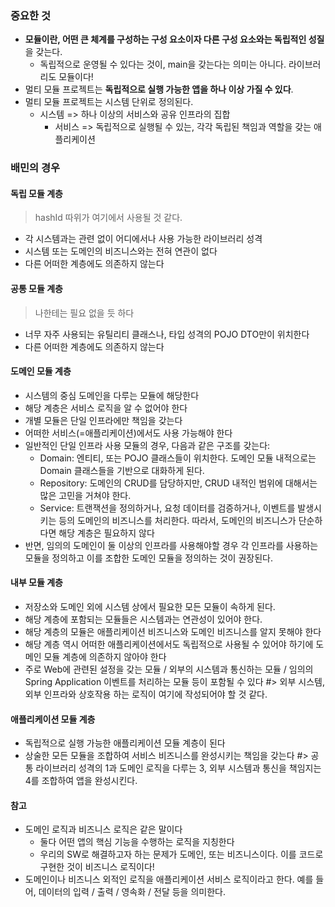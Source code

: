 ### 중요한 것
- **모듈이란, 어떤 큰 체계를 구성하는 구성 요소이자 다른 구성 요소와는 독립적인 성질**을 갖는다.
	- 독립적으로 운영될 수 있다는 것이, main을 갖는다는 의미는 아니다. 라이브러리도 모듈이다!
- 멀티 모듈 프로젝트는 **독립적으로 실행 가능한 앱을 하나 이상 가질 수 있다**.
- 멀티 모듈 프로젝트는 시스템 단위로 정의된다.
	- 시스템 => 하나 이상의 서비스와 공유 인프라의 집합
		- 서비스 => 독립적으로 실행될 수 있는, 각각 독립된 책임과 역할을 갖는 애플리케이션

### 배민의 경우
#### 독립 모듈 계층
> hashId 따위가 여기에서 사용될 것 같다.
- 각 시스템과는 관련 없이 어디에서나 사용 가능한 라이브러리 성격
- 시스템 또는 도메인의 비즈니스와는 전혀 연관이 없다
- 다른 어떠한 계층에도 의존하지 않는다

#### 공통 모듈 계층
> 나한테는 필요 없을 듯 하다
- 너무 자주 사용되는 유틸리티 클래스나, 타입 성격의 POJO DTO만이 위치한다
- 다른 어떠한 계층에도 의존하지 않는다

#### 도메인 모듈 계층
- 시스템의 중심 도메인을 다루는 모듈에 해당한다
- 해당 계층은 서비스 로직을 알 수 없어야 한다
- 개별 모듈은 단일 인프라에만 책임을 갖는다
- 어떠한 서비스(=애플리케이션)에서도 사용 가능해야 한다
- 일반적인 단일 인프라 사용 모듈의 경우, 다음과 같은 구조를 갖는다:
	- Domain: 엔티티, 또는 POJO 클래스들이 위치한다. 도메인 모듈 내적으로는 Domain 클래스들을 기반으로 대화하게 된다.
	- Repository: 도메인의 CRUD를 담당하지만, CRUD 내적인 범위에 대해서는 많은 고민을 거쳐야 한다.
	- Service: 트랜잭션을 정의하거나, 요청 데이터를 검증하거나, 이벤트를 발생시키는 등의 도메인의 비즈니스를 처리한다. 따라서, 도메인의 비즈니스가 단순하다면 해당 계층은 필요하지 않다
- 반면, 임의의 도메인이 둘 이상의 인프라를 사용해야할 경우 각 인프라를 사용하는 모듈을 정의하고 이를 조합한 도메인 모듈을 정의하는 것이 권장된다.

#### 내부 모듈 계층
- 저장소와 도메인 외에 시스템 상에서 필요한 모든 모듈이 속하게 된다.
- 해당 계층에 포함되는 모듈들은 시스템과는 연관성이 있어야 한다.
- 해당 계층의 모듈은 애플리케이션 비즈니스와 도메인 비즈니스를 알지 못해야 한다
- 해당 계층 역시 어떠한 애플리케이션에서도 독립적으로 사용될 수 있어야 하기에 도메인 모듈 계층에 의존하지 않아야 한다
- 주로 Web에 관련된 설정을 갖는 모듈 / 외부의 시스템과 통신하는 모듈 / 임의의 Spring Application 이벤트를 처리하는 모듈 등이 포함될 수 있다
#> 외부 시스템, 외부 인프라와 상호작용 하는 로직이 여기에 작성되어야 할 것 같다.

#### 애플리케이션 모듈 계층
- 독립적으로 실행 가능한 애플리케이션 모듈 계층이 된다
- 상술한 모든 모듈을 조합하여 서비스 비즈니스를 완성시키는 책임을 갖는다
#> 공통 라이브러리 성격의 1과 도메인 로직을 다루는 3, 외부 시스템과 통신을 책임지는 4를 조합하여 앱을 완성시킨다.

#### 참고
- 도메인 로직과 비즈니스 로직은 같은 말이다
	- 둘다 어떤 앱의 핵심 기능을 수행하는 로직을 지칭한다
	- 우리의 SW로 해결하고자 하는 문제가 도메인, 또는 비즈니스이다. 이를 코드로 구현한 것이 비즈니스 로직이다!
- 도메인이나 비즈니스 외적인 로직을 애플리케이션 서비스 로직이라고 한다. 예를 들어, 데이터의 입력 / 출력 / 영속화 / 전달 등을 의미한다.